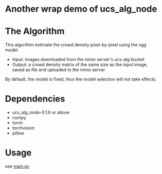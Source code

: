 # Another wrap demo of ucs_alg_node

# The Algorithm
This algorithm estimate the crowd density pixel-by-pixel using the vgg model.

- Input: images downloaded from the minio server's ucs-alg bucket
- Output: a crowd density matrix of the same size as the input image, saved as file and uploaded to the minio server

By default, the model is fixed, thus the model selection will not take effects.

# Dependencies
- ucs_alg_node-0.1.6 or above
- numpy
- torch
- torchvision
- pillow

# Usage
see [main.py](main.py)
